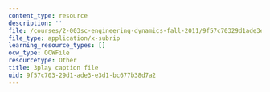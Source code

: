```yaml
---
content_type: resource
description: ''
file: /courses/2-003sc-engineering-dynamics-fall-2011/9f57c70329d1ade3e3d1bc677b38d7a2_zlbbbA5Uuu8.srt
file_type: application/x-subrip
learning_resource_types: []
ocw_type: OCWFile
resourcetype: Other
title: 3play caption file
uid: 9f57c703-29d1-ade3-e3d1-bc677b38d7a2
---
```


